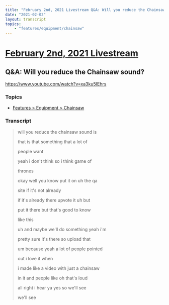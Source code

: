 ```yaml
---
title: "February 2nd, 2021 Livestream Q&A: Will you reduce the Chainsaw sound?"
date: "2021-02-02"
layout: transcript
topics:
    - "features/equipment/chainsaw"
---
```

# [February 2nd, 2021 Livestream](../2021-02-02.md)
## Q&A: Will you reduce the Chainsaw sound?
https://www.youtube.com/watch?v=xa3ku5IEhrs

### Topics
* [Features > Equipment > Chainsaw](../topics/features/equipment/chainsaw.md)

### Transcript

> will you reduce the chainsaw sound is
> 
> that is that something that a lot of
> 
> people want
> 
> yeah i don't think so i think game of
> 
> thrones
> 
> okay well you know put it on uh the qa
> 
> site if it's not already
> 
> if it's already there upvote it uh but
> 
> put it there but that's good to know
> 
> like this
> 
> uh and maybe we'll do something yeah i'm
> 
> pretty sure it's there so upload that
> 
> 
> 
> um because yeah a lot of people pointed
> 
> out i love it when
> 
> i made like a video with just a chainsaw
> 
> in it and people like oh that's loud
> 
> all right i hear ya yes so we'll see
> 
> we'll see
> 
